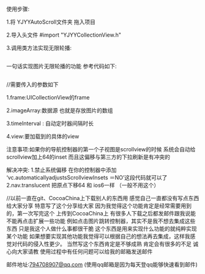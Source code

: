 使用步骤:

1.将 YJYYAutoScroll文件夹 拖入项目

2.导入头文件 #import "YJYYCollectionView.h"

3.调用类方法实现无限轮播:
```+(instancetype)collectionViewWithFrame:(CGRect)frame imageArray:(NSArray *)imageArray timeInterval:(CGFloat )timeInterval view:(UIView *)view;
```

一句话实现图片无限轮播的功能 参考代码如下:
``` [YJYYCollectionView collectionViewWithFrame:CGRectMake(0, 44, kScreenWidth, kImageHeight) imageArray:self.images timeInterval:1.5 view:self.view];
```

//需要传入的参数如下

1.frame:UICollectionView的frame

2.imageArray:数据源 也就是存放图片的数组

3.timeInterval : 自动定时器间隔时长

4.view:要加载到的具体的view

注意事项:如果你的导航控制器的第一个子视图是scrollview的时候   系统会自动给scrollview加上64的inset
而且这偏移与第三方的下拉刷新是有冲突的

解决冲突: 
     1.禁止系统偏移 在你的控制器中添加 ‘vc.automaticallyadjustsScrollviewInsets ＝NO’这段代码就可以了 
     2.nav.translucent   把原点下移64 和 ios6一样  （一般不用这个） 

//以前一直在git、CocoaChina上下载别人的东西用 感觉自己一直都没有写点东西给大家分享 特意写了这个分享给大家 因为我觉得这个功能肯定是经常需要用到的，第一次写完这个 上传到CocoaChina上 有很多人下载之后都发邮件跟我说能不能再点击扩展一些功能 例如点击图片跳转控制器，其实不是我不想去集成这些东西 只是我这个人做什么事都很干脆 这个东西是用来实现什么功能的就纯粹实现某个功能 如果想要实现其他功能我觉得可以根据自己的想法再去集成，这样我感觉对代码的侵入性更少。 当然写这个东西肯定是不够成熟 肯定会有很多的不足 诚心向大家请教 使用过程中有任何问题可以给我的邮箱发送邮件 

邮件地址:794708907@qq.com (使用qq邮箱是因为每天登qq能够快速看到邮件)

